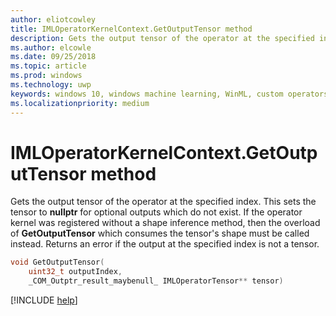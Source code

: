 ```yaml
---
author: eliotcowley
title: IMLOperatorKernelContext.GetOutputTensor method
description: Gets the output tensor of the operator at the specified index.
ms.author: elcowle
ms.date: 09/25/2018
ms.topic: article
ms.prod: windows
ms.technology: uwp
keywords: windows 10, windows machine learning, WinML, custom operators, GetOutputTensor
ms.localizationpriority: medium
---
```


# IMLOperatorKernelContext.GetOutputTensor method

Gets the output tensor of the operator at the specified index. This sets the tensor to **nullptr** for optional outputs which do not exist. If the operator kernel was registered without a shape inference method, then the overload of **GetOutputTensor** which consumes the tensor's shape must be called instead. Returns an error if the output at the specified index is not a tensor.

```cpp
void GetOutputTensor(
    uint32_t outputIndex, 
    _COM_Outptr_result_maybenull_ IMLOperatorTensor** tensor)
```

[!INCLUDE [help](../includes/get-help.md)]